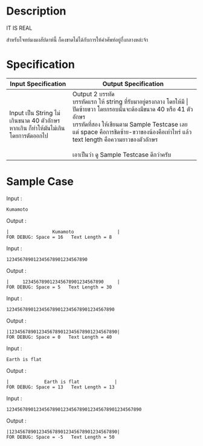 # Description
IT IS REAL

สำหรับโจทย์มงมงสัปดาห์นี้ ก็คงขาดไม่ได้กับการให้คำศัพท์อยู่กื่งกลางหล่ะจ้า

# Specification
| Input Specification | Output Specification |
| - | - |
| Input เป็น String ไม่เกินขนาด 40 ตัวอักษร <br> หากเกิน ก็ทำให้มันไม่เกินโดยการตัดออกไป  | Output 2 บรรทัด <br> บรรทัดแรก ให้ string ที่รับมาอยู่ตรงกลาง โดยให้มี \| ปิดซ้ายขวา โดยกรอบนั้นจะต้องมีขนาด 40 หรือ 41 ตัวอักษร <br> บรรทัดที่สอง ให้เขียนตาม Sample Testcase เลย แต่ space คือการชิดซ้าย-ขวาของน้องคือเท่าไหร่ แล้ว text length คือความยาวของตัวอักษร <br> <br>เอาเป็นว่า ดู Sample Testcase ดีกว่าครับ |


# Sample Case
Input :
```
Kumamoto
```
Output : 
```
|                Kumamoto                |
FOR DEBUG: Space = 16   Text Length = 8
```

Input :
```
123456789012345678901234567890
```
Output : 
```
|     123456789012345678901234567890     |
FOR DEBUG: Space = 5   Text Length = 30
```

Input :
```
1234567890123456789012345678901234567890
```
Output : 
```
|1234567890123456789012345678901234567890|
FOR DEBUG: Space = 0   Text Length = 40
```

Input :
```
Earth is flat
```
Output : 
```
|             Earth is flat             |
FOR DEBUG: Space = 13   Text Length = 13
```

Input :
```
12345678901234567890123456789012345678901234567890
```
Output : 
```
|1234567890123456789012345678901234567890|
FOR DEBUG: Space = -5   Text Length = 50
```
